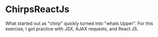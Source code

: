 # ChirpsReactJs

What started out as "chirp" quickly turned into "whats Upper". For this exercise, I got practice with JSX, AJAX requests, and React JS. 
